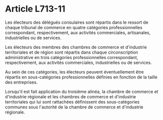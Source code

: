 # Article L713-11

<p> Les électeurs des délégués consulaires sont répartis dans le ressort de chaque tribunal de commerce en quatre catégories professionnelles correspondant, respectivement, aux activités commerciales, artisanales, industrielles ou de services. </p><p> Les électeurs des membres des chambres de commerce et d'industrie territoriales et de région sont répartis dans chaque circonscription administrative en trois catégories professionnelles correspondant, respectivement, aux activités commerciales, industrielles ou de services.</p><p>Au sein de ces catégories, les électeurs peuvent éventuellement être répartis en sous-catégories professionnelles définies en fonction de la taille des entreprises.</p><p>Lorsqu'il est fait application du troisième alinéa, la chambre de commerce et d'industrie régionale et les chambres de commerce et d'industrie territoriales qui lui sont rattachées définissent des sous-catégories communes sous l'autorité de la chambre de commerce et d'industrie régionale.<br/></p>